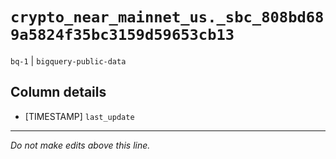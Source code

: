 # `crypto_near_mainnet_us._sbc_808bd689a5824f35bc3159d59653cb13`
`bq-1` | `bigquery-public-data`

## Column details
* [TIMESTAMP] `last_update`

-------------------------------------------------------------------------------
*Do not make edits above this line.*
